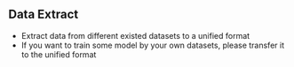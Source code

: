 ## Data Extract

* Extract data from different existed datasets to a unified format
* If you want to train some model by your own datasets, please transfer it to the unified format